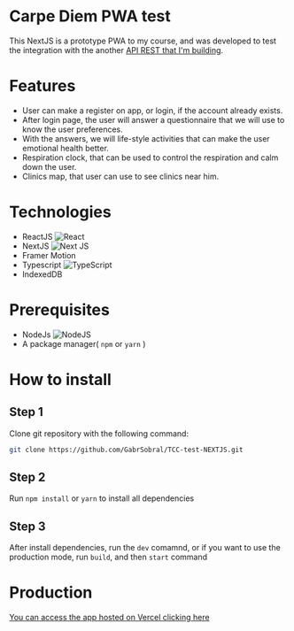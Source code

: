 # Carpe Diem PWA test

This NextJS is a prototype PWA to my course, and was developed to test the integration with the another <a href="">API REST that I'm building<a>.
  
# Features
  - User can make a register on app, or login, if the account already exists.
  - After login page, the user will answer a questionnaire that we will use to know the user preferences.
  - With the answers, we will life-style activities that can make the user emotional health better.
  - Respiration clock, that can be used to control the respiration and calm down the user.
  - Clinics map, that user can use to see clinics near him.
  
# Technologies
  - ReactJS <img alt="React" src="https://img.shields.io/badge/React-%2320232a.svg?style=flat&logo=react&logoColor=%2361DAFB"/>
  - NextJS <img alt="Next JS" src="https://img.shields.io/badge/NextJS-%23000000.svg?style=flat&logo=next.js&logoColor=white" />
  - Framer Motion
  - Typescript <img alt="TypeScript" src="https://img.shields.io/badge/Typescript-%23007ACC.svg?style=flat&logo=typescript&logoColor=white"/>
  - IndexedDB
  
# Prerequisites
  - NodeJs <img alt="NodeJS" src="https://img.shields.io/badge/node.js-%2343853D.svg?style=for-the-badge&logo=node-dot-js&logoColor=white"/>
  - A package manager( `npm` or `yarn` )
  
# How to install
  ## Step 1
  Clone git repository with the following command:
  ```bash
  git clone https://github.com/GabrSobral/TCC-test-NEXTJS.git
  ```
  
   ## Step 2
  Run `npm install` or `yarn` to install all dependencies
  
   ## Step 3
  After install dependencies, run the `dev` comamnd, or if you want to use the production mode, run `build`, and then `start` command
  
  # Production
  <a href="https://tcc-test-nextjs.vercel.app/">You can access the app hosted on Vercel clicking here<a>
